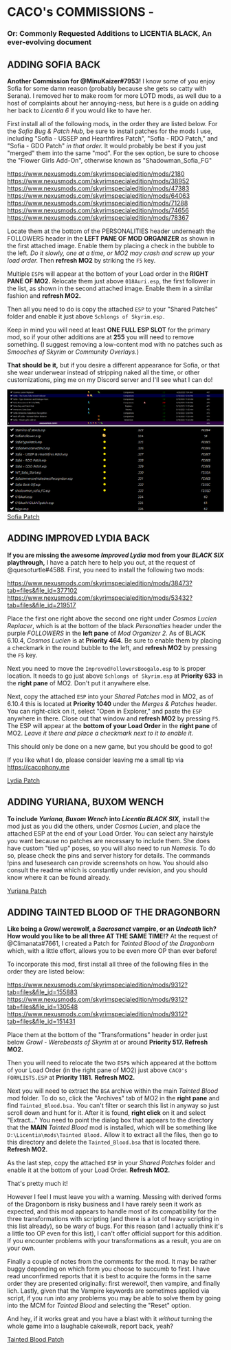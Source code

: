 # CACO's COMMISSIONS - 

### Or: Commonly Requested Additions to LICENTIA BLACK, An ever-evolving document

## ADDING SOFIA BACK

**Another Commission for @MinuKaizer#7953!** I know some of you enjoy Sofia for some damn reason (probably because she gets so catty with Serana). I removed her to make room for more LOTD mods, as well due to a host of complaints about her annoying-ness, but here is a guide on adding her back to _Licentia 6_ if you would like to have her.

First install all of the following mods, in the order they are listed below. For the _Sofia Bug & Patch Hub,_ be sure to install patches for the mods I use, including "Sofia - USSEP and Hearthfires Patch", "Sofia - RDO Patch," and "Sofia - GDO Patch" _in that order._ It would probably be best if you just "merged" them into the same "mod". For the sex option, be sure to choose the "Flower Girls Add-On", otherwise known as "Shadowman_Sofia_FG"

https://www.nexusmods.com/skyrimspecialedition/mods/2180
https://www.nexusmods.com/skyrimspecialedition/mods/38952
https://www.nexusmods.com/skyrimspecialedition/mods/47383
https://www.nexusmods.com/skyrimspecialedition/mods/64063
https://www.nexusmods.com/skyrimspecialedition/mods/71288
https://www.nexusmods.com/skyrimspecialedition/mods/74656
https://www.nexusmods.com/skyrimspecialedition/mods/78367

Locate them at the bottom of the PERSONALITIES header underneath the FOLLOWERS header in the **LEFT PANE OF MOD ORGANIZER** as shown in the first attached image. Enable them by placing a check in the bubble to the left. _Do it slowly, one at a time, or MO2 may crash and screw up your load order._ Then **refresh MO2** by striking the `F5` key.

Multiple `ESP`s will appear at the bottom of your Load order in the **RIGHT PANE OF MO2.** Relocate them just above `018Auri.esp`, the first follower in the list, as shown in the second attached image. Enable them in a similar fashion and **refresh MO2.**

Then all you need to do is copy the attached `ESP` to your "Shared Patches" folder and enable it just above `Schlongs of Skyrim.esp.` 

Keep in mind you will need at least **ONE FULL ESP SLOT** for the primary mod, so if your other additions are at **255** you will need to remove something. (I suggest removing a low-content mod with no patches such as _Smooches of Skyrim_ or _Community Overlays._)

**That should be it,** but if you desire a different appearance for Sofia, or that she wear underwear instead of stripping naked all the time, or other customizations, ping me on my Discord server and I'll see what I can do!

![Sofia Install Order](/images/sofia.load.order.png)
![Sofia Load Ordder](/images/sofia.install.order.png)
[Sofia Patch](/esps/Minus_Sofia.esp)

## ADDING IMPROVED LYDIA BACK

**If you are missing the awesome _Improved Lydia_ mod from your _BLACK SIX_ playthrough,** I have a patch here to help you out, at the request of @quesoturtle#4588. First, you need to install the following two mods:

https://www.nexusmods.com/skyrimspecialedition/mods/38473?tab=files&file_id=377102
https://www.nexusmods.com/skyrimspecialedition/mods/53432?tab=files&file_id=219517

Place the first one right above the second one right under _Cosmos Lucien Replacer_, which is at the bottom of the black _Personalties_ header under the purple _FOLLOWERS_ in the **left pane** of _Mod Organizer 2._ As of BLACK 6.10.4, _Cosmos Lucien_ is at **Priority 464.** Be sure to enable them by placing a checkmark in the round bubble to the left, and **refresh MO2** by pressing the `F5` key.

Next you need to move the `ImprovedFollowersBoogalo.esp` to is proper location. It needs to go just above `Schlongs of Skyrim.esp` at **Priority 633** in the **right pane** of MO2. Don't put it anywhere else.

Next, copy the attached `ESP` into your _Shared Patches_ mod in MO2, as of 6.10.4 this is located at **Priority 1040** under the _Merges & Patches_ header.  You can right-click on it, select "Open in Explorer," and paste the `ESP` anywhere in there. Close out that window and **refresh MO2** by pressing `F5`. The ESP will appear at the **bottom of your Load Order** in the **right pane** of MO2. _Leave it there and place a checkmark next to it to enable it._

This should only be done on a new game, but you should be good to go!

If you like what I do, please consider leaving me a small tip via https://cacophony.me

[Lydia Patch](/esps/quesoturtles_lydia.esp)

## ADDING YURIANA, BUXOM WENCH

**To include _Yuriana, Buxom Wench_ into _Licentia BLACK SIX,_** install the mod just as you did the others, under _Cosmos Lucien_, and place the attached ESP at the end of your Load Order. You can select any hairstyle you want because no patches are necessary to include them. She does have custom "tied up" poses, so you will also need to run _Nemesis._ To do so, please check the pins and server history for details. The commands !pins and !usesearch can provide screenshots on how. You should also consult the readme which is constantly under revision, and you should know where it can be found already.

[Yuriana Patch](/esps/traces_yuriana.esp)

## ADDING TAINTED BLOOD OF THE DRAGONBORN

**Like being a _Growl_ werewolf, a _Sacrosanct_ vampire, or an _Undeath_ lich? How would you like to be all three AT THE SAME TIME!?** At the request of @Climanata#7661, I created a Patch for _Tainted Blood of the Dragonborn_ which, with a little effort, allows you to be even more OP than ever before!

To incorporate this mod, first install all three of the following files in the order they are listed below:

https://www.nexusmods.com/skyrimspecialedition/mods/9312?tab=files&file_id=155883
https://www.nexusmods.com/skyrimspecialedition/mods/9312?tab=files&file_id=130548
https://www.nexusmods.com/skyrimspecialedition/mods/9312?tab=files&file_id=151431

Place them at the bottom of the "Transformations" header in order just below _Growl - Werebeasts of Skyrim_ at or around **Priority 517. Refresh MO2.** 

Then you will need to relocate the two `ESP`s which appeared at the bottom of your Load Order (in the right pane of MO2) just above `CACO's FORMLISTS.ESP` at **Priority 1181.** **Refresh MO2.** 

Next you will need to extract the `BSA` archive within the main _Tainted Blood_ mod folder. To do so, click the "Archives" tab of MO2 in the **right pane** and find `Tainted_Blood.bsa.` You can't filter or search this list in anyway so just scroll down and hunt for it. After it is found, **right click** on it and select "Extract..." You need to point the dialog box that appears to the directory that the **MAIN** _Tainted Blood_ mod is installed, which will be something like `D:\Licentia\mods\Tainted Blood.` Allow it to extract all the files, then go to this directory and delete the `Tainted_Blood.bsa` that is located there. **Refresh MO2.**

As the last step, copy the attached `ESP` in your _Shared Patches_ folder and enable it at the bottom of your Load Order. **Refresh MO2.**

That's pretty much it!

However I feel I must leave you with a warning. Messing with derived forms of the Dragonborn is risky business and I have rarely seen it work as expected, and this mod appears to handle most of its compatibility for the three transformations with scripting (and there is a lot of heavy scripting in this list already), so be wary of bugs. For this reason (and I actually think it's a little too OP even for this list), I can't offer official support for this addition. If you encounter problems with your transformations as a result, you are on your own.

Finally a couple of notes from the comments for the mod. It may be rather buggy depending on which form you choose to succumb to first. I have read unconfirmed reports that it is best to acquire the forms in the same order they are presented originally: first werewolf, then vampire, and finally lich. Lastly, given that the Vampire keywords are sometimes applied via script, if you run into any problems you may be able to solve them by going into the MCM for _Tainted Blood_ and selecting the "Reset" option.

And hey, if it works great and you have a blast with it _without_ turning the whole game into a laughable cakewalk, report back, yeah?

[Tainted Blood Patch](/esps/clminiatas_taint.esp)
